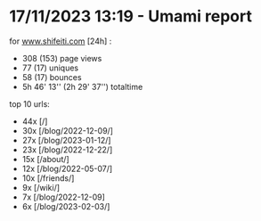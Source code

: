# 17/11/2023 13:19 - Umami report
for www.shifeiti.com [24h] :

 - 308 (153) page views
 - 77 (17) uniques
 - 58 (17) bounces
 - 5h 46' 13'' (2h 29' 37'') totaltime


top 10 urls:
 - 44x [/]
 - 30x [/blog/2022-12-09/]
 - 27x [/blog/2023-01-12/]
 - 23x [/blog/2022-12-22/]
 - 15x [/about/]
 - 12x [/blog/2022-05-07/]
 - 10x [/friends/]
 - 9x [/wiki/]
 - 7x [/blog/2022-12-09]
 - 6x [/blog/2023-02-03/]


